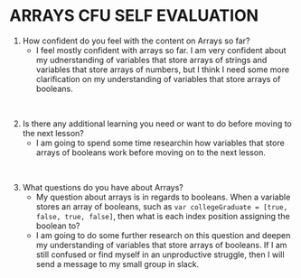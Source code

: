 # ARRAYS CFU SELF EVALUATION 
1. How confident do you feel with the content on Arrays so far?
    - I feel mostly confident with arrays so far. I am very confident about my udnerstanding of variables that store arrays of strings and variables that store arrays of numbers, but I think I need some more clarification on my understanding of variables that store arrays of booleans.  
<br/>

2. Is there any additional learning you need or want to do before moving to the next lesson?
    - I am going to spend some time researchin how variables that store arrays of booleans work before moving on to the next lesson.  
<br/>

3. What questions do you have about Arrays?
    - My question about arrays is in regards to booleans. When a variable stores an array of booleans, such as `var collegeGraduate = [true, false, true, false]`, then what is each index position assigning the boolean to?  
    - I am going to do some further research on this question and deepen my understanding of variables that store arrays of booleans. If I am still confused or find myself in an unproductive struggle, then I will send a message to my small group in slack. 